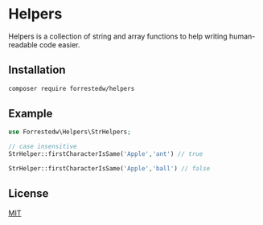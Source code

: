 # Helpers

Helpers is a collection of string and array functions to help writing human-readable code easier.

## Installation


```bash
composer require forrestedw/helpers
```

## Example

```php
use Forrestedw\Helpers\StrHelpers;

// case insensitive
StrHelper::firstCharacterIsSame('Apple','ant') // true

StrHelper::firstCharacterIsSame('Apple','ball') // false
```


## License
[MIT](https://choosealicense.com/licenses/mit/)
